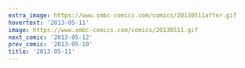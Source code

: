 ```yaml
---
extra_image: https://www.smbc-comics.com/comics/20130511after.gif
hovertext: '2013-05-11'
image: https://www.smbc-comics.com/comics/20130511.gif
next_comic: '2013-05-12'
prev_comic: '2013-05-10'
title: '2013-05-11'
---
```


